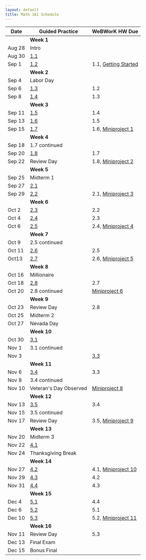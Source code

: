 ```yaml
---
layout: default
title: Math 181 Schedule
---
```


| Date   	| Guided Practice 	| WeBWorK HW Due 	|
|--------	|---------	|-----------------	|
| 	| **Week 1**      	| |
| Aug 28 	| Intro  |                	|
| Aug 30 	| [1.1](/NSC-Math-181/GP1.1.html)  |                	|
| Sep 1 	| [1.2](/NSC-Math-181/GP1.2.html)  | 1.1,  [Getting Started](https://student.desmos.com/?prepopulateCode=hts5)          	|
|     	|   **Week 2**      	|                 	|                	
| Sep 4 	| Labor Day |            	|
| Sep 6 		| [1.3](/NSC-Math-181/GP1.3.html)  | 1.2            	|
| Sep 8 		| [1.4](/NSC-Math-181/GP1.4.html)  | 1.3            	|
|     	|   **Week 3**      	|                 	|                	
| Sep 11 	| [1.5](/NSC-Math-181/GP1.5.html)  | 1.4            	|   
| Sep 13 		| [1.6](/NSC-Math-181/GP1.6.html)  | 1.5            	|
| Sep 15 		| [1.7](/NSC-Math-181/GP1.7.html)  | 1.6, [Miniproject 1](/NSC-Math-181/CoreLearning/math181miniproject1.pdf)            	|    
|     	|   **Week 4**      	|                 	|  
| Sep 18 	| 1.7 continued  |             	|              	
| Sep 20 	| [1.8](/NSC-Math-181/GP1.8.html)  | 1.7            	|
| Sep 22 		| Review Day  | 1.8, [Miniproject 2](/NSC-Math-181/CoreLearning/math181miniproject2.pdf)             	| 
|     	|   **Week 5**      	|                 	|                	
| Sep 25 	| Midterm 1  |             	|
| Sep 27 		| [2.1](/NSC-Math-181/GP2.1.html)  |             	|
| Sep 29 		| [2.2](/NSC-Math-181/GP2.2.html)  | 2.1, [Miniproject 3](/NSC-Math-181/CoreLearning/math181miniproject3.pdf)|           	   
|     	|   **Week 6**      	|                 	|                	
| Oct 2 	| [2.3](/NSC-Math-181/GP2.3.html)  | 2.2            	|
| Oct 4 		| [2.4](/NSC-Math-181/GP2.4.html)  | 2.3            	|
| Oct 6 		| [2.5](/NSC-Math-181/GP2.5.html)  | 2.4, [Miniproject 4](/NSC-Math-181/CoreLearning/math181miniproject4.pdf)            	|    
|     	|   **Week 7**      	|                 	|                	
| Oct 9  	| 2.5 continued |             	|
| Oct 11 		| [2.6](/NSC-Math-181/GP2.6.html)  | 2.5            	|
| Oct13 		| [2.7](/NSC-Math-181/GP2.7.html)  | 2.6, [Miniproject 5](/NSC-Math-181/CoreLearning/math181miniproject5.pdf)            	|
|     	|   **Week 8**      	|                 	|                	
| Oct 16  	| Millionaire  |             	|
| Oct 18 	| [2.8](/NSC-Math-181/GP2.8.html)  | 2.7          	|
| Oct 20 	| 2.8 continued | [Miniproject 6](/NSC-Math-181/CoreLearning/math181miniproject6.pdf)          	|
|     	|   **Week 9**      	|                 	|           
| Oct 23 	| Review Day | 2.8           	|     	
| Oct 25  	| Midterm 2 |             	|
| Oct 27 	| Nevada Day  |             	|
|     	|   **Week 10**      	|                 	|                	
| Oct 30 	| [3.1](/NSC-Math-181/GP3.1.html)  |             	|
| Nov 1 		| 3.1 continued  |          	|           	|
| Nov 3 	| | [3.3](/NSC-Math-181/GP3.3.html)  | 3.1, [Miniproject 7](/NSC-Math-181/CoreLearning/math181miniproject7.pdf)  |
|     	|   **Week 11**      	|                 	|                	
| Nov 6 	| [3.4](/NSC-Math-181/GP3.4.html)  |  3.3           	|
| Nov 8 		| 3.4 continued  |             	|
| Nov 10 	| Veteran's Day Observed  |  [Miniproject 8](/NSC-Math-181/CoreLearning/math181miniproject8.pdf) |          	|
|     	|   **Week 12**      	|                 	|                	
| Nov 13 	| [3.5](/NSC-Math-181/GP3.5.html)  |  3.4 |
| Nov 15 		| 3.5 continued  |         	|
| Nov 17 	| Review Day  | 3.5, [Miniproject 9](/NSC-Math-181/CoreLearning/math181miniproject9.pdf)             	|
|     	|   **Week 13**      	|                 	|  
| Nov 20 	| Midterm 3   |      	|
| Nov 22 	| [4.1](/NSC-Math-181/GP4.1.html)  |             	|
| Nov 24 	| Thanksgiving Break  |            	|
|     	|   **Week 14**      	|                 	|  
| Nov 27 	| [4.2](/NSC-Math-181/GP4.2.html)  |  4.1, [Miniproject 10](/NSC-Math-181/CoreLearning/math181miniproject10.pdf) |
| Nov 29 	| [4.3](/NSC-Math-181/GP4.3.html)  |  4.2           	|
| Nov 31 	| [4.4](/NSC-Math-181/GP4.4.html)  |  4.3           	|
|     	|   **Week 15**      	|                 	|  
| Dec 4 	| [5.1](/NSC-Math-181/GP5.1.html)  |  4.4           	|
| Dec 6 	| [5.2](/NSC-Math-181/GP5.2.html)  |  5.1           	|
| Dec 10 	| [5.3](/NSC-Math-181/GP5.3.html)  |  5.2, [Miniproject 11](/NSC-Math-181/CoreLearning/math181miniproject11.pdf) |  
|     	|   **Week 16**      	|                 	|  
| Nov 11 	| Review Day  |  5.3           	|
| Dec 13 	| Final Exam |           	|
| Dec 15 	| Bonus Final |             	|
